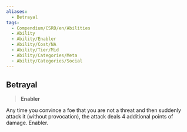 ```yaml
---
aliases:
  - Betrayal
tags:
  - Compendium/CSRD/en/Abilities
  - Ability
  - Ability/Enabler
  - Ability/Cost/NA
  - Ability/Tier/Mid
  - Ability/Categories/Meta
  - Ability/Categories/Social
---
```

  
    
## Betrayal    
>**Enabler**  
    
Any time you convince a foe that you are not a threat and then suddenly attack it (without provocation), the attack deals 4 additional points of damage. Enabler.